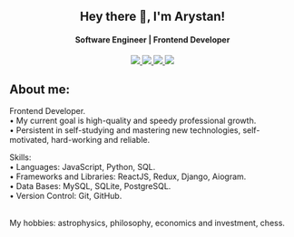 <h2 align="center">Hey there 👋, I'm Arystan!
</h2>

<h4 align="center" >Software Engineer | Frontend Developer</h3>
<div id="badges" align="center">
  <a href="https://www.instagram.com/quitter_17/">
    <img src=https://camo.githubusercontent.com/199ecd43013ba40b0aad986ff91390f4402be5293bf1f8a3893078f7fa0e9a6f/68747470733a2f2f696d672e736869656c64732e696f2f62616467652f696e7374616772616d2d4646303046462e7376673f267374796c653d666c6174266c6f676f3d696e7374616772616d266c6f676f436f6c6f723d7768697465>
  </a>
  <a href="">
  <img src="https://camo.githubusercontent.com/57f24d1a93d4397ee45731b41dcb16e53fe33fe71e63ce52d754e992ce0f9c93/68747470733a2f2f696d672e736869656c64732e696f2f62616467652f766b2d2532333030373742352e7376673f267374796c653d666c6174266c6f676f3d766b266c6f676f436f6c6f723d7768697465">
  </a>
  <a href="https://t.me/quitter_18">
  <img src="https://camo.githubusercontent.com/03b913033d6113129dd4eaa3779dd09583255ded8b88262bbbc88cbfa61e216d/68747470733a2f2f696d672e736869656c64732e696f2f62616467652f74656c656772616d2d2532333030373742352e7376673f267374796c653d666c6174266c6f676f3d74656c656772616d266c6f676f436f6c6f723d7768697465">
  </a>
   <a href="https://twitter.com/Bl4MD7AGPWNUsYh">
  <img src="https://camo.githubusercontent.com/c9af4702c1a2373662767919e1da0bc7920fa81ccc379a6ffcf4d1f49b5153cc/68747470733a2f2f696d672e736869656c64732e696f2f62616467652f747769747465722d2532333144413146322e7376673f267374796c653d666c6174266c6f676f3d74776974746572266c6f676f436f6c6f723d7768697465">
  </a>
</div>
<h2>About me:</h2>

Frontend Developer. <br>
• My current goal is high-quality and speedy professional growth. <br>
• Persistent in self-studying and mastering new technologies, self-motivated, hard-working and reliable. 

Skills: <br>
• Languages: JavaScript, Python, SQL. <br>
• Frameworks and Libraries: ReactJS, Redux, Django, Aiogram. <br>
• Data Bases: MySQL, SQLite, PostgreSQL. <br>
• Version Control: Git, GitHub. <br> <br>

My hobbies: astrophysics, philosophy, economics and investment, chess.
